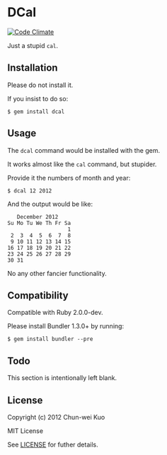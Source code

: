 # DCal

[![Code Climate](https://codeclimate.com/badge.png)][codeclimate]

[codeclimate]: https://codeclimate.com/github/Domon/dcal

Just a stupid `cal`.

## Installation

Please do not install it.

If you insist to do so:

    $ gem install dcal

## Usage

The `dcal` command would be installed with the gem.

It works almost like the `cal` command, but stupider.

Provide it the numbers of month and year:

    $ dcal 12 2012

And the output would be like:

```
   December 2012
Su Mo Tu We Th Fr Sa
                   1
 2  3  4  5  6  7  8
 9 10 11 12 13 14 15
16 17 18 19 20 21 22
23 24 25 26 27 28 29
30 31
```

No any other fancier functionality.

## Compatibility

Compatible with Ruby 2.0.0-dev.

Please install Bundler 1.3.0+ by running:

    $ gem install bundler --pre

## Todo

This section is intentionally left blank.

## License

Copyright (c) 2012 Chun-wei Kuo

MIT License

See [LICENSE] for futher details.

[LICENSE]: https://github.com/Domon/dcal/blob/master/LICENSE.txt
